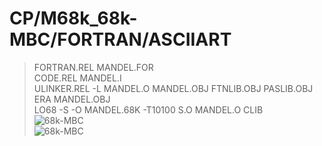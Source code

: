 # CP/M68k_68k-MBC/FORTRAN/ASCIIART
> FORTRAN.REL MANDEL.FOR
\
> CODE.REL MANDEL.I
\
> ULINKER.REL -L MANDEL.O MANDEL.OBJ FTNLIB.OBJ PASLIB.OBJ
\
> ERA MANDEL.OBJ
\
> LO68 -S -O MANDEL.68K -T10100 S.O MANDEL.O CLIB
\
![68k-MBC](https://github.com/kadokuratsuyoshi/retro_computing/blob/main/CPM68k_68k-MBC/FORTRAN/mandel_for_compile.jpg)
\
![68k-MBC](https://github.com/kadokuratsuyoshi/retro_computing/blob/main/CPM68k_68k-MBC/FORTRAN/mandel_for_go.jpg)
